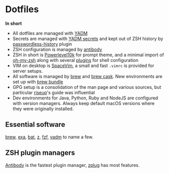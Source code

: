 # Dotfiles

**In short**

* All dotfiles are managed with [YADM]
* Secrets are managed with [YADM secrets](https://yadm.io/docs/encryption) and kept out of ZSH history by [passwordless-history](https://github.com/jgogstad/passwordless-history) plugin
* ZSH configuration is managed by [antibody]
* ZSH in short is [Powerlevel10k](https://github.com/romkatv/powerlevel10k) for prompt theme, and a minimal import of [oh-my-zsh][oh-my-zsh] along with several [plugins](.zsh_plugins.txt) for shell configuration
* VIM on desktop is [SpaceVim](https://spacevim.org/), a small and fast `.vimrc` is provided for server setups.
* All software is managed by [brew] and [brew cask](https://github.com/Homebrew/homebrew-cask). New environments are set up with [brew bundle](https://github.com/Homebrew/homebrew-bundle)
* GPG setup is a consolidation of the man page and various sources, but particular [riseup](https://riseup.net/en/security/message-security/openpgp/best-practices)'s guide was influential
* Dev environments for Java, Python, Ruby and NodeJS are configured with version managers. Always keep default macOS versions where they were originally installed.

## Essential software

[brew], [exa], [bat], [z], [fzf], [yadm][YADM] to name a few. 

## ZSH plugin managers

[Antibody][antibody] is the fastest plugin manager, [zplug] has most features.

[oh-my-zsh]: https://github.com/robbyrussell/oh-my-zsh
[YADM]: https://yadm.io/
[antibody]: https://github.com/getantibody/antibody
[brew]: https://brew.sh/
[zplug]: https://github.com/zplug/zplug
[exa]: https://github.com/ogham/exa
[bat]: https://github.com/sharkdp/bat
[z]: https://github.com/rupa/z
[fzf]: https://github.com/junegunn/fzf

